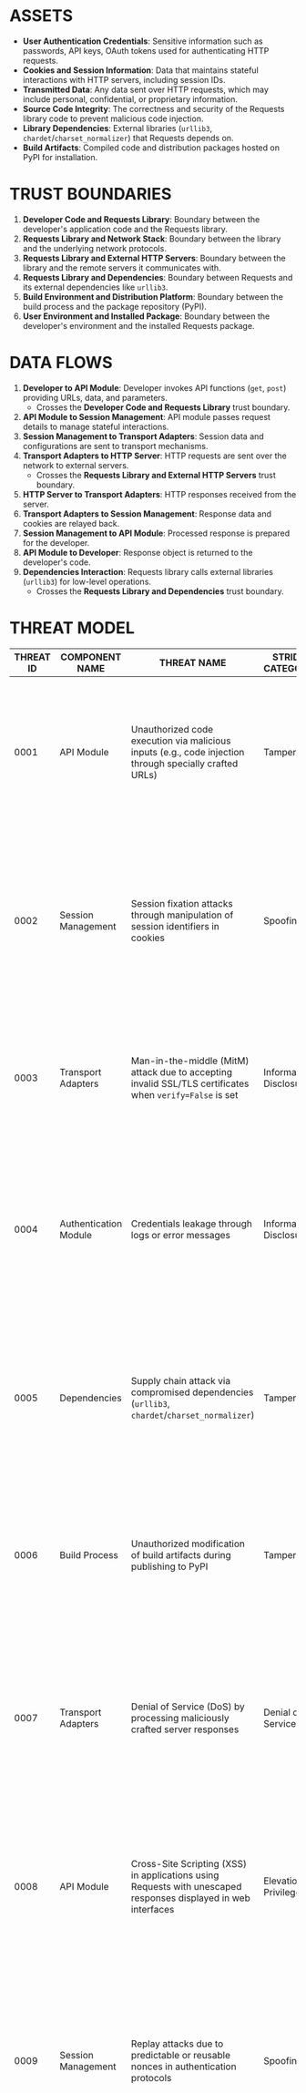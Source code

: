 # ASSETS

- **User Authentication Credentials**: Sensitive information such as passwords, API keys, OAuth tokens used for authenticating HTTP requests.
- **Cookies and Session Information**: Data that maintains stateful interactions with HTTP servers, including session IDs.
- **Transmitted Data**: Any data sent over HTTP requests, which may include personal, confidential, or proprietary information.
- **Source Code Integrity**: The correctness and security of the Requests library code to prevent malicious code injection.
- **Library Dependencies**: External libraries (`urllib3`, `chardet`/`charset_normalizer`) that Requests depends on.
- **Build Artifacts**: Compiled code and distribution packages hosted on PyPI for installation.

# TRUST BOUNDARIES

1. **Developer Code and Requests Library**: Boundary between the developer's application code and the Requests library.
2. **Requests Library and Network Stack**: Boundary between the library and the underlying network protocols.
3. **Requests Library and External HTTP Servers**: Boundary between the library and the remote servers it communicates with.
4. **Requests Library and Dependencies**: Boundary between Requests and its external dependencies like `urllib3`.
5. **Build Environment and Distribution Platform**: Boundary between the build process and the package repository (PyPI).
6. **User Environment and Installed Package**: Boundary between the developer's environment and the installed Requests package.

# DATA FLOWS

1. **Developer to API Module**: Developer invokes API functions (`get`, `post`) providing URLs, data, and parameters.
   - Crosses the **Developer Code and Requests Library** trust boundary.
2. **API Module to Session Management**: API module passes request details to manage stateful interactions.
3. **Session Management to Transport Adapters**: Session data and configurations are sent to transport mechanisms.
4. **Transport Adapters to HTTP Server**: HTTP requests are sent over the network to external servers.
   - Crosses the **Requests Library and External HTTP Servers** trust boundary.
5. **HTTP Server to Transport Adapters**: HTTP responses received from the server.
6. **Transport Adapters to Session Management**: Response data and cookies are relayed back.
7. **Session Management to API Module**: Processed response is prepared for the developer.
8. **API Module to Developer**: Response object is returned to the developer's code.
9. **Dependencies Interaction**: Requests library calls external libraries (`urllib3`) for low-level operations.
   - Crosses the **Requests Library and Dependencies** trust boundary.

# THREAT MODEL

| THREAT ID | COMPONENT NAME      | THREAT NAME                                                                                                                                 | STRIDE CATEGORY       | WHY APPLICABLE                                                                                                                                                                                                                                                                                           | HOW MITIGATED                                                                                                                                                          | MITIGATION                                                                                                                                                                                              | LIKELIHOOD EXPLANATION                                                                                                                                                                                            | IMPACT EXPLANATION                                                                                                                                                                                                    | RISK SEVERITY |
|-----------|---------------------|--------------------------------------------------------------------------------------------------------------------------------------------|-----------------------|----------------------------------------------------------------------------------------------------------------------------------------------------------------------------------------------------------------------------------------------------------------------------------------------------------|------------------------------------------------------------------------------------------------------------------------------------------------------------------------|---------------------------------------------------------------------------------------------------------------------------------------------------------------------------------------------------------------------|----------------------------------------------------------------------------------------------------------------------------------------------------------------------------------------------------------------------|------------------------------------------------------------------------------------------------------------------------------------------------------------------------------------------------------------------------|---------------|
| 0001      | API Module          | Unauthorized code execution via malicious inputs (e.g., code injection through specially crafted URLs)                                      | Tampering             | The API module processes URLs and parameters provided by developers, which may include untrusted inputs that could be maliciously crafted to alter execution.                                                                                                                                            | The library currently validates URLs but may not handle all edge cases of malicious inputs.                                                                           | Implement strict input validation and sanitization on all user-supplied data, including URLs and parameters, to prevent injection attacks.                                                                        | Medium - Attackers may attempt to inject malicious code, but it requires developers to use unvalidated inputs from untrusted sources.                                            | High - Successful exploitation could lead to arbitrary code execution within the developer's environment, compromising system integrity and data.                               | High          |
| 0002      | Session Management  | Session fixation attacks through manipulation of session identifiers in cookies                                                             | Spoofing              | Attackers could attempt to fixate a session by injecting or manipulating session cookies, causing the client to use a known session ID.                                                                                                                           | The library handles cookies but may not enforce strict controls over session IDs.                                                                                   | Enforce secure handling of session cookies, including proper validation and setting of cookie attributes like `HttpOnly` and `Secure`. Implement safeguards against accepting suspicious session identifiers.          | Low - Exploitation requires intercepting or injecting cookies, which is less likely in typical use cases.                                                                         | Medium - If exploited, could lead to session hijacking and unauthorized access to resources on the server.                                                                    | Medium        |
| 0003      | Transport Adapters  | Man-in-the-middle (MitM) attack due to accepting invalid SSL/TLS certificates when `verify=False` is set                                     | Information Disclosure | Users may disable SSL verification (`verify=False`), making them vulnerable to MitM attacks where attackers intercept and read encrypted communications.                                                                                                          | The library allows disabling certificate verification for flexibility, but this can be misused.                                                                      | Deprecate or discourage the use of `verify=False`. Provide warnings or require explicit acknowledgment of risks when disabling SSL verification.                                     | High - Developers may inadvertently disable SSL verification, especially if encountering certificate issues during development.                                                 | High - Sensitive data transmitted over HTTPS could be exposed, leading to information disclosure and potential further attacks.                                                 | High          |
| 0004      | Authentication Module | Credentials leakage through logs or error messages                                                                                         | Information Disclosure | Logging of authentication details or inclusion in exception traces could expose sensitive credentials, especially if logs are not properly secured.                                                                                                               | The library aims to avoid logging sensitive information but may not cover all edge cases.                                                                            | Ensure that authentication credentials are masked or omitted in all logging and error handling mechanisms. Audit the code to prevent accidental exposure through exceptions or logs.                                    | Medium - Unintentional logging can occur, especially during debugging or error handling.                                                                                        | High - Exposure of credentials can lead to unauthorized access and compromise of user accounts or services.                                                                     | High          |
| 0005      | Dependencies        | Supply chain attack via compromised dependencies (`urllib3`, `chardet`/`charset_normalizer`)                                                | Tampering             | Dependencies could be compromised, introducing vulnerabilities or malicious code into the Requests library, affecting all downstream users.                                                                                                                      | Accepted risk noted in security posture; dependencies are updated regularly but carry inherent risk.                                                                 | Implement strict dependency management, including pinning versions, regular audits, and using tools like `pip hashing` to verify integrity. Consider static analysis or sandboxing for dependency updates.             | Low - While possible, major dependencies are widely used and monitored by the community, reducing the likelihood of unnoticed compromise.                                       | Critical - A successful supply chain attack could impact millions of users, leading to widespread compromise of systems and data breaches.                                        | High          |
| 0006      | Build Process       | Unauthorized modification of build artifacts during publishing to PyPI                                                                       | Tampering             | An attacker could tamper with build artifacts during the publishing process, inserting malicious code into the distributed package.                                                                                                                              | Build artifacts are published via `twine` without code signing, posing a risk during transfer to PyPI.                                                               | Implement package signing and verification procedures. Use secure channels for uploading packages. Enable two-factor authentication and audit trails for PyPI account access.                                       | Low - Attack requires access to the build environment or interception during publishing, which is less probable with secure practices.                                            | Critical - Modified packages could infect all users who install or update the library, leading to a large-scale supply chain attack.                                             | High          |
| 0007      | Transport Adapters  | Denial of Service (DoS) by processing maliciously crafted server responses                                                                  | Denial of Service     | Malicious servers could send responses designed to exhaust resources (e.g., large payloads, slow responses), causing the client application to hang or crash.                                                                                                    | The library processes server responses and may not have safeguards against resource exhaustion attacks.                                                            | Implement timeouts, response size limits, and connection limits to prevent resource exhaustion. Provide configurable parameters to allow developers to set appropriate thresholds.                                       | Medium - Malicious servers exist but require the client to connect to them. Developers may not connect to untrusted servers frequently.                                           | Medium - Application downtime, degraded performance, and resource exhaustion can impact availability but may not lead to data loss.                                              | Medium        |
| 0008      | API Module          | Cross-Site Scripting (XSS) in applications using Requests with unescaped responses displayed in web interfaces                               | Elevation of Privilege | If the application processes and displays HTTP responses without proper sanitization, attackers could inject scripts that execute in the user's browser, escalating privileges.                                                                                    | Requests returns raw responses; improper handling is more on the application layer, but the library could provide safer defaults.                                      | Provide optional content sanitization methods or guidelines for safely handling and displaying HTTP responses. Enhance documentation to warn developers about this risk.                                              | Low - The risk materializes primarily due to improper handling at the application level rather than the library itself.                                                           | High - Successful XSS attacks can lead to session hijacking, defacement, or distribution of malware to end-users.                                                                 | Medium        |
| 0009      | Session Management  | Replay attacks due to predictable or reusable nonces in authentication protocols                                                             | Spoofing              | If nonces or tokens used in authentication are predictable or reused, attackers can capture and replay them to gain unauthorized access.                                                                                                                          | The library supports authentication mechanisms but may not enforce nonce uniqueness.                                                                                | Ensure that all authentication protocols use secure, random nonces or tokens. Encourage the use of HTTPS to protect tokens in transit. Provide support for secure authentication schemes with built-in protections.       | Low - Attacks require interception of communication and the use of non-secure authentication methods, which are less common over HTTPS connections.                                 | High - Unauthorized access can lead to data breaches, manipulation of resources, and loss of user trust.                                                                         | Medium        |
| 0010      | Transport Adapters  | Failure to properly validate SSL/TLS certificates leading to acceptance of revoked or expired certificates                                   | Spoofing              | Attackers could use revoked or expired certificates to impersonate legitimate servers if the library does not properly validate certificate status.                                                                                                               | The library uses `certifi` CA bundle but may not check for certificate revocation or expiration in all cases.                                                        | Implement full certificate validation including revocation status (CRL or OCSP). Provide warnings or errors when encountering invalid certificates. Update documentation on the importance of certificate validation.     | Medium - Users may encounter certificate validation issues and override warnings, especially in development environments.                                                          | High - Acceptance of invalid certificates can lead to MitM attacks, exposing sensitive data and enabling spoofing of trusted services.                                            | High          |
| 0011      | Utilities           | Information disclosure through verbose error messages containing stack traces                                                                | Information Disclosure | Detailed error messages and stack traces may reveal internal workings or sensitive information that can aid attackers in finding vulnerabilities or crafting attacks.                                                                                             | The library may raise exceptions that include detailed information helpful for debugging but risky in production environments.                                      | Implement a mechanism to control verbosity of error messages. In production mode, suppress detailed stack traces and provide generic error messages. Update documentation to guide developers on best practices.          | Medium - Developers may not properly handle exceptions, leading to exposure in logs or outputs accessible in production.                                                           | Medium - Information disclosure can assist attackers but may not directly compromise systems without additional vulnerabilities.                                                 | Medium        |
| 0012      | Authentication Module | Weak default configurations allowing the use of outdated authentication methods (e.g., Basic Auth over HTTP)                              | Elevation of Privilege | Using outdated authentication methods without secure transport can allow attackers to intercept credentials and gain unauthorized access.                                                                                                                        | The library supports various authentication methods, some of which may be insecure if not properly configured.                                                      | Default to secure authentication methods and deprecate or provide warnings for insecure ones. Encourage the use of HTTPS and provide clear guidance in documentation on secure authentication practices.               | High - Developers might use convenient but insecure methods without realizing the risks, especially in non-production environments.                                                 | High - Compromised credentials can lead to full account takeover and unauthorized access to sensitive data or systems.                                                            | High          |
| 0013      | Build Process       | Lack of static analysis and automated security checks leading to undetected vulnerabilities in codebase                                      | Tampering             | Without automated security checks, vulnerabilities such as buffer overflows, code injections, or insecure coding practices may go unnoticed.                                                                                                                     | Some security tests exist, but lack of comprehensive static analysis may miss critical issues.                                                                     | Integrate static code analysis tools into the CI/CD pipeline to automatically detect and report security vulnerabilities. Regularly review and update security testing tools and practices.                              | Medium - While not all vulnerabilities are easily detectable, automated tools can significantly reduce the risk of unnoticed issues.                                                | High - Undetected vulnerabilities can be exploited, leading to application compromise, data breaches, and loss of integrity.                                                       | High          |
| 0014      | Dependencies        | Insecure default configurations inherited from dependencies                                                                                 | Tampering             | Dependencies may have insecure defaults that, when inherited by Requests, introduce vulnerabilities into the library's operation.                                                                                                                                | Accepted risk due to reliance on external libraries; may not have full control over their configurations.                                                           | Audit and configure dependencies to enforce secure defaults. Stay informed about dependency updates and security advisories. Override insecure settings where possible and contribute fixes upstream if necessary.       | Medium - Dependencies are regularly updated, but insecure defaults can persist between versions or go unnoticed.                                                                     | Medium - Insecure defaults can lead to various vulnerabilities, but impact may be mitigated by other controls or limited exposure.                                                | Medium        |
| 0015      | Utilities           | Improper handling of redirects leading to open redirect vulnerabilities                                                                     | Tampering             | Attackers can manipulate redirect responses to direct clients to malicious sites, potentially leading to phishing or malware distribution.                                                                                                                      | The library handles redirects automatically, which may not always be validated against allowed domains.                                                              | Implement validation checks on redirects to ensure they are to trusted domains. Provide options for developers to control redirect behavior and enhance documentation on the risks of open redirects.                    | Low - Exploitation requires control over the server or network to craft malicious redirects; less common in normal usage.                                                           | High - Users could be directed to malicious sites, leading to credential theft, malware infection, or other attacks.                                                              | Medium        |

# QUESTIONS & ASSUMPTIONS

**Questions:**

1. Are there plans to integrate static code analysis tools into the CI/CD pipeline to enhance vulnerability detection?
2. What measures are in place to secure the build environment and prevent unauthorized access during the publishing process?
3. How frequently are dependencies audited for security vulnerabilities, and is there a policy for immediate updates when critical issues are discovered?
4. Is there a process for deprecating insecure features or configurations, such as discouraging `verify=False` or insecure authentication methods?
5. Are developers provided with clear guidelines and documentation on best practices for securely using the library?
6. Does the library support certificate revocation checks (CRL or OCSP) to prevent the acceptance of revoked certificates?
7. How is the security impact of accepting certain risks (e.g., dependency vulnerabilities) being monitored and mitigated over time?

**Assumptions:**

- The project team prioritizes security and is open to implementing new controls to address identified risks.
- Developers using the Requests library may not always follow best security practices unless guided or enforced by the library.
- The library aims to maintain backward compatibility, which may impact the ability to deprecate insecure features quickly.
- Dependency management is handled proactively, with updates and patches applied regularly to minimize risks.
- The build and deployment processes are secured using industry-standard practices but may benefit from additional controls like code signing.
- The development and maintenance team has the resources to enhance the test suite and integrate additional security checks.
- Users of the library include a wide range of developers, some of whom may use the library in high-security environments requiring stringent controls.
